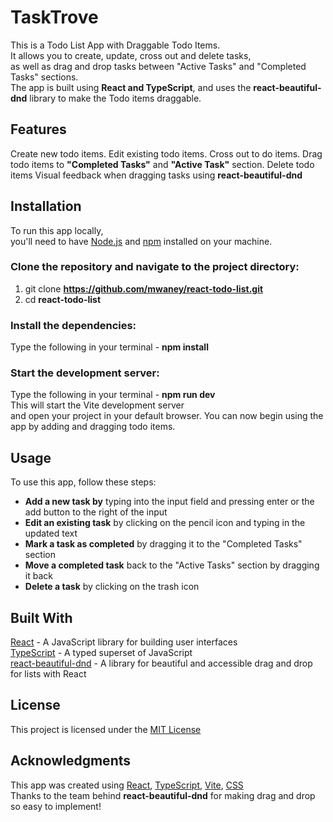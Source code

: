 # TaskTrove 
This is a Todo List App with Draggable Todo Items.  
It allows you to create, update, cross out and delete tasks,  
as well as drag and drop tasks between "Active Tasks" and "Completed Tasks" sections.  
The app is built using 
__React and TypeScript__, and uses the __react-beautiful-dnd__ library to make the Todo items draggable.

## Features
Create new todo items. 
Edit existing todo items.
Cross out to do items.
Drag todo items to __"Completed Tasks"__ and __"Active Task"__ section.
Delete todo items
Visual feedback when dragging tasks using __react-beautiful-dnd__

## Installation
To run this app locally,  
you'll need to have [Node.js](https://nodejs.org/) and [npm](https://www.npmjs.com/) installed on your machine.

### Clone the repository and navigate to the project directory:
1. git clone **https://github.com/mwaney/react-todo-list.git**
2. cd __react-todo-list__
### Install the dependencies:
Type the following in your terminal - **npm install**
### Start the development server:  
Type the following in your terminal - **npm run dev**  
This will start the Vite development server   
and open your project in your default browser.
You can now begin using the app by adding and dragging todo items.

## Usage
To use this app, follow these steps:

- __Add a new task by__ typing into the input field and pressing enter or the add button to the right of the input  
- __Edit an existing task__ by clicking on the pencil icon and typing in the updated text  
- __Mark a task as completed__ by dragging it to the "Completed Tasks" section  
- __Move a completed task__ back to the "Active Tasks" section by dragging it back  
- __Delete a task__ by clicking on the trash icon

## Built With
[React](https://reactjs.org/) - A JavaScript library for building user interfaces  
[TypeScript](https://www.typescriptlang.org/) - A typed superset of JavaScript  
[react-beautiful-dnd](https://github.com/atlassian/react-beautiful-dnd) - A library for beautiful and accessible drag and drop for lists with React

## License
This project is licensed under the [MIT License](https://github.com/mwaney/react-todo-list/blob/main/LICENSE)

## Acknowledgments
This app was created using [React](https://reactjs.org/), [TypeScript](https://www.typescriptlang.org/), [Vite](https://vitejs.dev/), [CSS](https://developer.mozilla.org/en-US/docs/Web/CSS)  
Thanks to the team behind __react-beautiful-dnd__ for making drag and drop so easy to implement!

